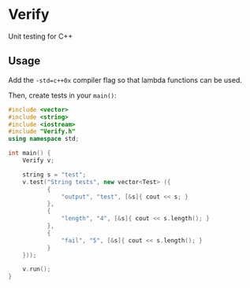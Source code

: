 # Verify
Unit testing for C++

## Usage
Add the `-std=c++0x` compiler flag so that lambda functions can be used.

Then, create tests in your `main()`:

```C++
#include <vector>
#include <string>
#include <iostream>
#include "Verify.h"
using namespace std;

int main() {
    Verify v;

    string s = "test";
    v.test("String tests", new vector<Test> ({
           {
               "output", "test", [&s]{ cout << s; }
           },
           {
               "length", "4", [&s]{ cout << s.length(); }
           },
           {
               "fail", "5", [&s]{ cout << s.length(); }
           }
    }));

    v.run();
}
```
